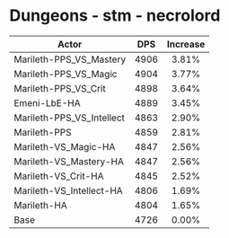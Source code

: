 # Dungeons - stm - necrolord
| Actor | DPS | Increase |
|---|:---:|:---:|
|Marileth-PPS_VS_Mastery|4906|3.81%|
|Marileth-PPS_VS_Magic|4904|3.77%|
|Marileth-PPS_VS_Crit|4898|3.64%|
|Emeni-LbE-HA|4889|3.45%|
|Marileth-PPS_VS_Intellect|4863|2.90%|
|Marileth-PPS|4859|2.81%|
|Marileth-VS_Magic-HA|4847|2.56%|
|Marileth-VS_Mastery-HA|4847|2.56%|
|Marileth-VS_Crit-HA|4845|2.52%|
|Marileth-VS_Intellect-HA|4806|1.69%|
|Marileth-HA|4804|1.65%|
|Base|4726|0.00%|
